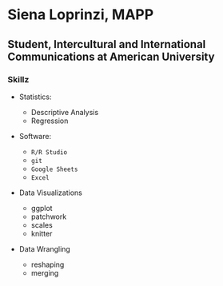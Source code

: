 

# Siena Loprinzi, MAPP
## Student, Intercultural and International Communications at American University 

### Skillz 

- Statistics: 
  - Descriptive Analysis
  - Regression
  
  
- Software: 
  - `R/R Studio` 
  - `git`
  - `Google Sheets`
  - `Excel`
  
  
- Data Visualizations
  - ggplot
  - patchwork
  - scales
  - knitter
  
  
- Data Wrangling
  - reshaping
  - merging
  


<!--

**sloprinzi/sloprinzi** is a ✨ _special_ ✨ repository because its `README.md` (this file) appears on your GitHub profile.

Here are some ideas to get you started:

- 🔭 I’m currently working on ...
- 🌱 I’m currently learning ...
- 👯 I’m looking to collaborate on ...
- 🤔 I’m looking for help with ...
- 💬 Ask me about ...
- 📫 How to reach me: ...
- 😄 Pronouns: ...
- ⚡ Fun fact: ...

-->
